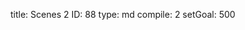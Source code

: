 title:          Scenes 2
ID:             88
type:           md
compile:        2
setGoal:        500



